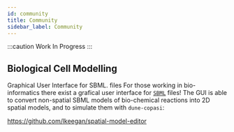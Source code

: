 ```yaml
---
id: community
title: Community
sidebar_label: Community
---
```


:::caution Work In Progress
:::

## Biological Cell Modelling

Graphical User Interface for SBML. files For those working in bio-informatics there exist a grafical user interface for [`SBML`](https://en.wikipedia.org/wiki/SBML) files!
The GUI is able to convert non-spatial SBML models of bio-chemical reactions into
2D spatial models, and to simulate them with `dune-copasi`:

https://github.com/lkeegan/spatial-model-editor


